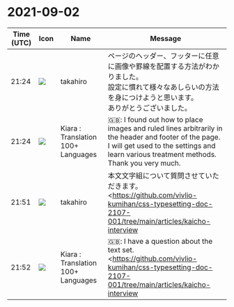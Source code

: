 # 2021-09-02

|Time (UTC)|Icon|Name|Message|
|---|---|---|---|
|21:24|![](https://avatars.slack-edge.com/2021-03-07/1843534807857_00f7c5a10c2fdc7b710d_72.jpg)|takahiro|ページのヘッダー、フッターに任意に画像や罫線を配置する方法がわかりました。<br>設定に慣れて様々なあしらいの方法を身につけようと思います。<br>ありがとうございました。|
|21:24|![](https://avatars.slack-edge.com/2021-08-02/2324149410423_2aa7423c4133ecb9f168_72.png)|Kiara : Translation 100+ Languages|🇬🇧: I found out how to place images and ruled lines arbitrarily in the header and footer of the page.<br>I will get used to the settings and learn various treatment methods.<br>Thank you very much.|
|21:51|![](https://avatars.slack-edge.com/2021-03-07/1843534807857_00f7c5a10c2fdc7b710d_72.jpg)|takahiro|本文文字組について質問させていただきます。<br><https://github.com/vivlio-kumihan/css-typesetting-doc-2107-001/tree/main/articles/kaicho-interview|ソースはこちらです。><br>1.<br>添付画像　1_スクリーンショット　について<br>左右ページの3列目、コラムの先頭にある見出し上マージンが、吸収されてしまうのを回避する方法はありますでしょうか？<br><br>2.<br>左ページの3列目の見出しと『ー』から始まる質問の文言を2列目末に追い込むことはできないでしょうか？<br><br>以前、教えていただいた、縦方向の管理はmmをpxに換算しブラウザーが適宜四捨五入して設定するという仕様の中で設定は大変難しいと思われますが、<br>日頃、目にする機会の多い『多段組』『二行一行（複数行一行）の見出し』や『リード文や質問文（本文と同じ行送り）』と本文をきっちり組版したいです。<br><br>長年使い慣れてきたmm（＝Q数）で管理するのを諦めて、pxで管理する方がいいような気もしております。<br>よろしくお願いいたします。<br>https://vivliostyle.slack.com/files/U01512BUC6T/F02DZ6FNGFJ/1_____________________________2021-09-03_6.34.16.png|
|21:52|![](https://avatars.slack-edge.com/2021-08-02/2324149410423_2aa7423c4133ecb9f168_72.png)|Kiara : Translation 100+ Languages|🇬🇧: I have a question about the text set.<br><https://github.com/vivlio-kumihan/css-typesetting-doc-2107-001/tree/main/articles/kaicho-interview | The source is here. ><br>1.<br>About attached image 1_screenshot<br>Is there a way to prevent the heading margin at the beginning of the third column on the left and right pages from being absorbed?<br><br>2.<br>Is it possible to push the heading in the third column on the left page and the wording of the question starting with "-" to the end of the second column?<br><br>It seems that it is very difficult to set the vertical management in the specification that the browser converts mm to px and rounds it appropriately.<br>I would like to typeset the text exactly, such as "multi-stage set", "headline of two lines and one line (multiple lines and one line)", and "lead sentence and question sentence (same line spacing as the text)" that I often see on a daily basis.<br><br>I feel that it is better to give up managing with mm (= Q number), which I have been accustomed to for many years, and manage with px.<br>Thank you.|
